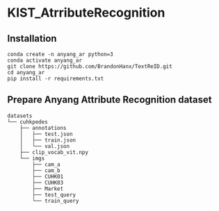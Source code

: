# KIST_AtrributeRecognition

__Installation__
---
```
conda create -n anyang_ar python=3
conda activate anyang_ar
git clone https://github.com/BrandonHanx/TextReID.git
cd anyang_ar
pip install -r requirements.txt
```

__Prepare Anyang Attribute Recognition dataset__
---
```
datasets
└── cuhkpedes
    ├── annotations
    │   ├── test.json
    │   ├── train.json
    │   └── val.json
    ├── clip_vocab_vit.npy
    └── imgs
        ├── cam_a
        ├── cam_b
        ├── CUHK01
        ├── CUHK03
        ├── Market
        ├── test_query
        └── train_query
```

